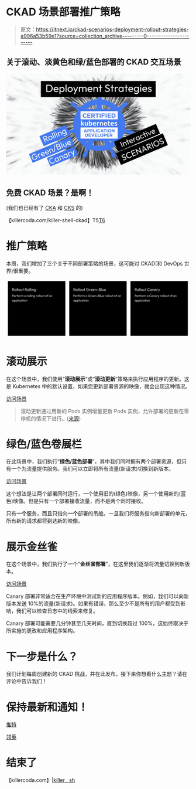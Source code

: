 # CKAD 场景部署推广策略

> 原文：<https://itnext.io/ckad-scenarios-deployment-rollout-strategies-a996a53b59e1?source=collection_archive---------0----------------------->

## 关于滚动、淡黄色和绿/蓝色部署的 CKAD 交互场景

![](img/bb9c0738e36e233422a530360fb2e454.png)

## 免费 CKAD 场景？是啊！

(我们也已经有了 [CKA](https://killercoda.com/killer-shell-cka) 和 [CKS](https://killercoda.com/killer-shell-cks) 的)

【killercoda.com/killer-shell-ckad】T5[T6](https://killercoda.com/killer-shell-ckad)

# 推广策略

本周，我们增加了三个关于不同部署策略的场景，这可能对 CKAD(和 DevOps 世界)很重要。

[![](img/32124c9c51bdeffb75e0546bc9ff4648.png)](https://killercoda.com/killer-shell-ckad)

# 滚动展示

在这个场景中，我们使用“**滚动展示**”或“**滚动更新**”策略来执行应用程序的更新。这是 Kubernetes 中的默认设置，如果您更新部署资源的映像，就会出现这种情况。

[访问场景](https://killercoda.com/killer-shell-ckad/scenario/rollout-rolling)

> 滚动更新通过用新的 Pods 实例增量更新 Pods 实例，允许部署的更新在零停机的情况下进行。([来源](https://kubernetes.io/docs/tutorials/kubernetes-basics/update/update-intro))

# 绿色/蓝色卷展栏

在此场景中，我们执行“**绿色/蓝色部署**”，其中我们同时拥有两个部署资源，但只有一个为流量提供服务。我们可以立即将所有流量(新请求)切换到新版本。

[访问场景](https://killercoda.com/killer-shell-ckad/scenario/rollout-green-blue)

这个想法是让两个部署同时运行，一个使用旧的(绿色)映像，另一个使用新的(蓝色)映像。但是只有一个部署接收流量，而不是两个同时接收。

只有**一个**服务，而且只指向**一个**部署的吊舱。一旦我们将服务指向新部署的单元，所有新的请求都将到达新的映像。

# 展示金丝雀

在这个场景中，我们执行了一个“**金丝雀部署**”，在这里我们逐渐将流量切换到新版本。

[访问场景](https://killercoda.com/killer-shell-ckad/scenario/rollout-canary)

Canary 部署非常适合在生产环境中测试新的应用程序版本。例如，我们可以向新版本发送 10%的流量(新请求)。如果有错误，那么至少不是所有的用户都受到影响，我们可以检查日志中的线索来修复。

Canary 部署可能需要几分钟甚至几天时间，直到切换超过 100%，这始终取决于所实施的更改和应用程序架构。

# 下一步是什么？

我们计划每周创建新的 CKAD 挑战，并在此发布。接下来你想看什么主题？请在评论中告诉我们！

# 保持最新和通知！

[推特](https://twitter.com/killercoda)

[领英](https://www.linkedin.com/company/killercoda)

# 结束了

【killercoda.com】|[killer . sh](https://killer.sh/)